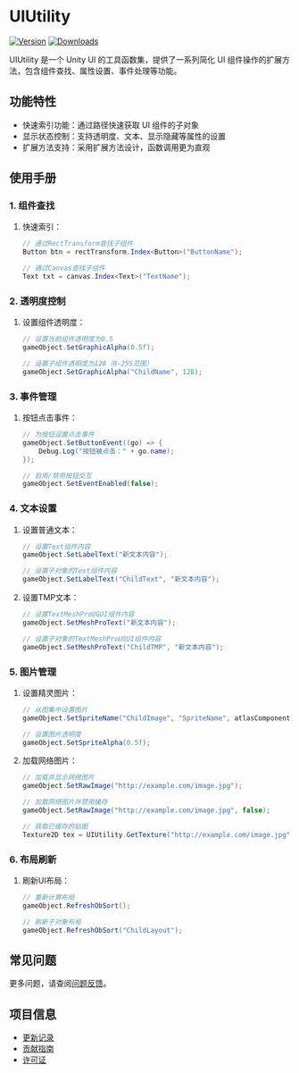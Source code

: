 # UIUtility

[![Version](https://img.shields.io/npm/v/org.eframework.u3d.ugui)](https://www.npmjs.com/package/org.eframework.u3d.ugui)
[![Downloads](https://img.shields.io/npm/dm/org.eframework.u3d.ugui)](https://www.npmjs.com/package/org.eframework.u3d.ugui)

UIUtility 是一个 Unity UI 的工具函数集，提供了一系列简化 UI 组件操作的扩展方法，包含组件查找、属性设置、事件处理等功能。

## 功能特性

- 快速索引功能：通过路径快速获取 UI 组件的子对象
- 显示状态控制：支持透明度、文本、显示隐藏等属性的设置
- 扩展方法支持：采用扩展方法设计，函数调用更为直观

## 使用手册

### 1. 组件查找

1. 快速索引：
   ```csharp
   // 通过RectTransform查找子组件
   Button btn = rectTransform.Index<Button>("ButtonName");
   
   // 通过Canvas查找子组件
   Text txt = canvas.Index<Text>("TextName");
   ```

### 2. 透明度控制

1. 设置组件透明度：
   ```csharp
   // 设置当前组件透明度为0.5
   gameObject.SetGraphicAlpha(0.5f);
   
   // 设置子组件透明度为128（0-255范围）
   gameObject.SetGraphicAlpha("ChildName", 128);
   ```

### 3. 事件管理

1. 按钮点击事件：
   ```csharp
   // 为按钮设置点击事件
   gameObject.SetButtonEvent((go) => {
       Debug.Log("按钮被点击：" + go.name);
   });
   
   // 启用/禁用按钮交互
   gameObject.SetEventEnabled(false);
   ```

### 4. 文本设置

1. 设置普通文本：
   ```csharp
   // 设置Text组件内容
   gameObject.SetLabelText("新文本内容");
   
   // 设置子对象的Text组件内容
   gameObject.SetLabelText("ChildText", "新文本内容");
   ```

2. 设置TMP文本：
   ```csharp
   // 设置TextMeshProUGUI组件内容
   gameObject.SetMeshProText("新文本内容");
   
   // 设置子对象的TextMeshProUGUI组件内容
   gameObject.SetMeshProText("ChildTMP", "新文本内容");
   ```

### 5. 图片管理

1. 设置精灵图片：
   ```csharp
   // 从图集中设置图片
   gameObject.SetSpriteName("ChildImage", "SpriteName", atlasComponent);
   
   // 设置图片透明度
   gameObject.SetSpriteAlpha(0.5f);
   ```

2. 加载网络图片：
   ```csharp
   // 加载并显示网络图片
   gameObject.SetRawImage("http://example.com/image.jpg");
   
   // 加载网络图片并禁用缓存
   gameObject.SetRawImage("http://example.com/image.jpg", false);
   
   // 获取已缓存的贴图
   Texture2D tex = UIUtility.GetTexture("http://example.com/image.jpg");
   ```

### 6. 布局刷新

1. 刷新UI布局：
   ```csharp
   // 重新计算布局
   gameObject.RefreshObSort();
   
   // 刷新子对象布局
   gameObject.RefreshObSort("ChildLayout");
   ```

## 常见问题

更多问题，请查阅[问题反馈](../CONTRIBUTING.md#问题反馈)。

## 项目信息

- [更新记录](../CHANGELOG.md)
- [贡献指南](../CONTRIBUTING.md)
- [许可证](../LICENSE)
